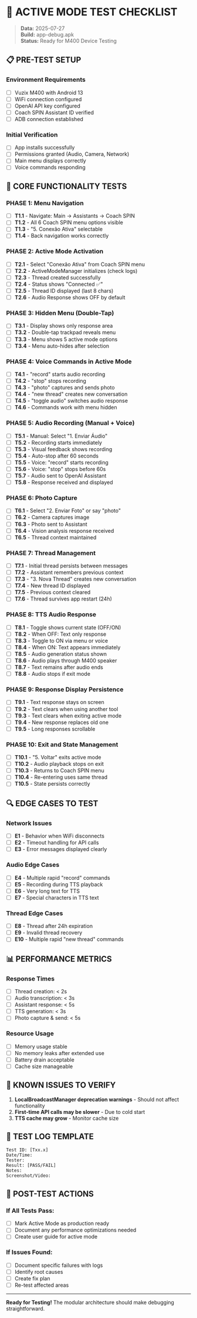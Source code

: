 # 🧪 ACTIVE MODE TEST CHECKLIST

> **Data:** 2025-07-27  
> **Build:** app-debug.apk  
> **Status:** Ready for M400 Device Testing

## 📋 PRE-TEST SETUP

### **Environment Requirements**
- [ ] Vuzix M400 with Android 13
- [ ] WiFi connection configured
- [ ] OpenAI API key configured
- [ ] Coach SPIN Assistant ID verified
- [ ] ADB connection established

### **Initial Verification**
- [ ] App installs successfully
- [ ] Permissions granted (Audio, Camera, Network)
- [ ] Main menu displays correctly
- [ ] Voice commands responding

## 🎯 CORE FUNCTIONALITY TESTS

### **PHASE 1: Menu Navigation**
- [ ] **T1.1** - Navigate: Main → Assistants → Coach SPIN
- [ ] **T1.2** - All 6 Coach SPIN menu options visible
- [ ] **T1.3** - "5. Conexão Ativa" selectable
- [ ] **T1.4** - Back navigation works correctly

### **PHASE 2: Active Mode Activation**
- [ ] **T2.1** - Select "Conexão Ativa" from Coach SPIN menu
- [ ] **T2.2** - ActiveModeManager initializes (check logs)
- [ ] **T2.3** - Thread created successfully
- [ ] **T2.4** - Status shows "Connected ✅"
- [ ] **T2.5** - Thread ID displayed (last 8 chars)
- [ ] **T2.6** - Audio Response shows OFF by default

### **PHASE 3: Hidden Menu (Double-Tap)**
- [ ] **T3.1** - Display shows only response area
- [ ] **T3.2** - Double-tap trackpad reveals menu
- [ ] **T3.3** - Menu shows 5 active mode options
- [ ] **T3.4** - Menu auto-hides after selection

### **PHASE 4: Voice Commands in Active Mode**
- [ ] **T4.1** - "record" starts audio recording
- [ ] **T4.2** - "stop" stops recording
- [ ] **T4.3** - "photo" captures and sends photo
- [ ] **T4.4** - "new thread" creates new conversation
- [ ] **T4.5** - "toggle audio" switches audio response
- [ ] **T4.6** - Commands work with menu hidden

### **PHASE 5: Audio Recording (Manual + Voice)**
- [ ] **T5.1** - Manual: Select "1. Enviar Áudio"
- [ ] **T5.2** - Recording starts immediately
- [ ] **T5.3** - Visual feedback shows recording
- [ ] **T5.4** - Auto-stop after 60 seconds
- [ ] **T5.5** - Voice: "record" starts recording
- [ ] **T5.6** - Voice: "stop" stops before 60s
- [ ] **T5.7** - Audio sent to OpenAI Assistant
- [ ] **T5.8** - Response received and displayed

### **PHASE 6: Photo Capture**
- [ ] **T6.1** - Select "2. Enviar Foto" or say "photo"
- [ ] **T6.2** - Camera captures image
- [ ] **T6.3** - Photo sent to Assistant
- [ ] **T6.4** - Vision analysis response received
- [ ] **T6.5** - Thread context maintained

### **PHASE 7: Thread Management**
- [ ] **T7.1** - Initial thread persists between messages
- [ ] **T7.2** - Assistant remembers previous context
- [ ] **T7.3** - "3. Nova Thread" creates new conversation
- [ ] **T7.4** - New thread ID displayed
- [ ] **T7.5** - Previous context cleared
- [ ] **T7.6** - Thread survives app restart (24h)

### **PHASE 8: TTS Audio Response**
- [ ] **T8.1** - Toggle shows current state (OFF/ON)
- [ ] **T8.2** - When OFF: Text only response
- [ ] **T8.3** - Toggle to ON via menu or voice
- [ ] **T8.4** - When ON: Text appears immediately
- [ ] **T8.5** - Audio generation status shown
- [ ] **T8.6** - Audio plays through M400 speaker
- [ ] **T8.7** - Text remains after audio ends
- [ ] **T8.8** - Audio stops if exit mode

### **PHASE 9: Response Display Persistence**
- [ ] **T9.1** - Text response stays on screen
- [ ] **T9.2** - Text clears when using another tool
- [ ] **T9.3** - Text clears when exiting active mode
- [ ] **T9.4** - New response replaces old one
- [ ] **T9.5** - Long responses scrollable

### **PHASE 10: Exit and State Management**
- [ ] **T10.1** - "5. Voltar" exits active mode
- [ ] **T10.2** - Audio playback stops on exit
- [ ] **T10.3** - Returns to Coach SPIN menu
- [ ] **T10.4** - Re-entering uses same thread
- [ ] **T10.5** - State persists correctly

## 🔍 EDGE CASES TO TEST

### **Network Issues**
- [ ] **E1** - Behavior when WiFi disconnects
- [ ] **E2** - Timeout handling for API calls
- [ ] **E3** - Error messages displayed clearly

### **Audio Edge Cases**
- [ ] **E4** - Multiple rapid "record" commands
- [ ] **E5** - Recording during TTS playback
- [ ] **E6** - Very long text for TTS
- [ ] **E7** - Special characters in TTS text

### **Thread Edge Cases**
- [ ] **E8** - Thread after 24h expiration
- [ ] **E9** - Invalid thread recovery
- [ ] **E10** - Multiple rapid "new thread" commands

## 📊 PERFORMANCE METRICS

### **Response Times**
- [ ] Thread creation: < 2s
- [ ] Audio transcription: < 3s
- [ ] Assistant response: < 5s
- [ ] TTS generation: < 3s
- [ ] Photo capture & send: < 5s

### **Resource Usage**
- [ ] Memory usage stable
- [ ] No memory leaks after extended use
- [ ] Battery drain acceptable
- [ ] Cache size manageable

## 🐛 KNOWN ISSUES TO VERIFY

1. **LocalBroadcastManager deprecation warnings** - Should not affect functionality
2. **First-time API calls may be slower** - Due to cold start
3. **TTS cache may grow** - Monitor cache size

## 📝 TEST LOG TEMPLATE

```
Test ID: [Txx.x]
Date/Time: 
Tester: 
Result: [PASS/FAIL]
Notes: 
Screenshot/Video: 
```

## 🚀 POST-TEST ACTIONS

### **If All Tests Pass:**
- [ ] Mark Active Mode as production ready
- [ ] Document any performance optimizations needed
- [ ] Create user guide for active mode

### **If Issues Found:**
- [ ] Document specific failures with logs
- [ ] Identify root causes
- [ ] Create fix plan
- [ ] Re-test affected areas

---

**Ready for Testing!** The modular architecture should make debugging straightforward.